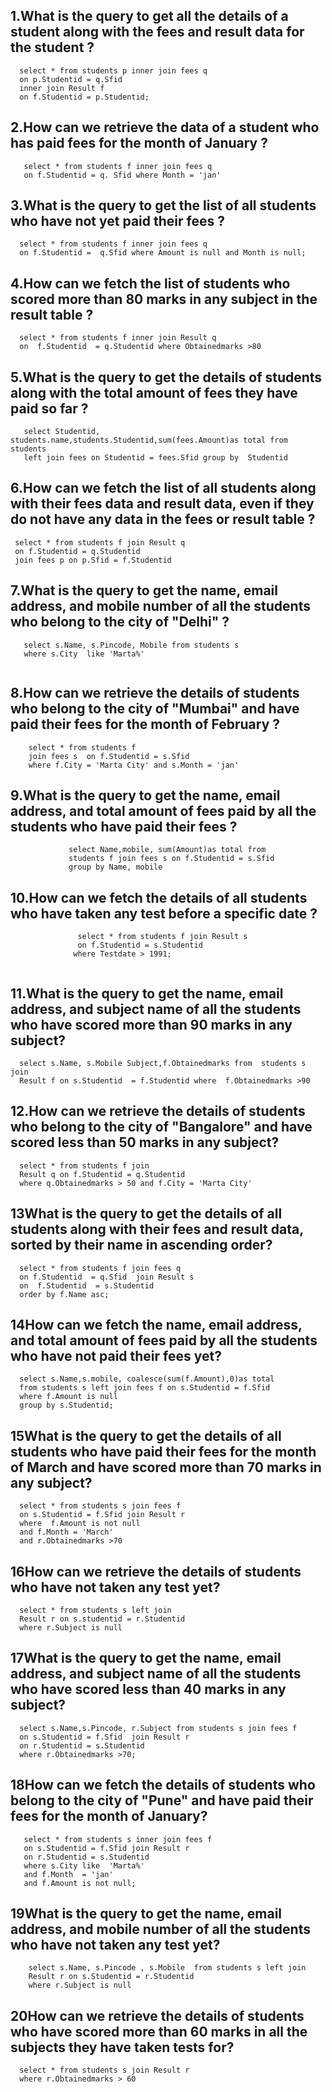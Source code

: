##  1.What is the query to get all the details of a student along with the fees and result data for the student ?
   ```
     select * from students p inner join fees q
     on p.Studentid = q.Sfid
     inner join Result f
     on f.Studentid = p.Studentid;
  ```
##  2.How can we retrieve the data of a student who has paid fees for the month of January ?
   ```
      select * from students f inner join fees q
      on f.Studentid = q. Sfid where Month = 'jan'
   ```      
##  3.What is the query to get the list of all students who have not yet paid their fees ?
   ```
     select * from students f inner join fees q
     on f.Studentid =  q.Sfid where Amount is null and Month is null;
  ```     

## 4.How can we fetch the list of students who scored more than 80 marks in any subject in the result table ?
   ```
     select * from students f inner join Result q 
     on  f.Studentid  = q.Studentid where Obtainedmarks >80
  ```     
## 5.What is the query to get the details of students along with the total amount of fees they have paid so far ?
  ```
     select Studentid, students.name,students.Studentid,sum(fees.Amount)as total from students
     left join fees on Studentid = fees.Sfid group by  Studentid
  ```    
## 6.How can we fetch the list of all students along with their fees data and result data, even if they do not have any data in the fees or result table ?
  ```
   select * from students f join Result q
   on f.Studentid = q.Studentid
   join fees p on p.Sfid = f.Studentid
  ```     
## 7.What is the query to get the name, email address, and mobile number of all the students who belong to the city of "Delhi" ?
  ```
     select s.Name, s.Pincode, Mobile from students s
     where s.City  like 'Marta%'
            
  ```      

## 8.How can we retrieve the details of students who belong to the city of "Mumbai" and have paid their fees for the month of February ?
  ```
      select * from students f 
      join fees s  on f.Studentid = s.Sfid 
      where f.City = 'Marta City' and s.Month = 'jan' 
   ```        
            
## 9.What is the query to get the name, email address, and total amount of fees paid by all the students who have paid their fees ?
   ```
                select Name,mobile, sum(Amount)as total from 
                students f join fees s on f.Studentid = s.Sfid
                group by Name, mobile
  ```      
## 10.How can we fetch the details of all students who have taken any test before a specific date   ?
  ```
                 select * from students f join Result s
                 on f.Studentid = s.Studentid
                where Testdate > 1991;
                
 ```      
 
  
## 11.What is the query to get the name, email address, and subject name of all the students who have scored more than 90 marks in any subject?
  ``` 
    select s.Name, s.Mobile Subject,f.Obtainedmarks from  students s join 
    Result f on s.Studentid  = f.Studentid where  f.Obtainedmarks >90
``` 
## 12.How can we retrieve the details of students who belong to the city of "Bangalore" and have scored less than 50 marks in any subject?
  ```
    select * from students f join 
    Result q on f.Studentid = q.Studentid
    where q.Obtainedmarks > 50 and f.City = 'Marta City'
 ```  
## 13What is the query to get the details of all students along with their fees and result data, sorted by their name in ascending order?
  ```
    select * from students f join fees q 
    on f.Studentid  = q.Sfid  join Result s 
    on  f.Studentid  = s.Studentid 
    order by f.Name asc;
 ```  
## 14How can we fetch the name, email address, and total amount of fees paid by all the students who have not paid their fees yet?
  ```
    select s.Name,s.mobile, coalesce(sum(f.Amount),0)as total 
    from students s left join fees f on s.Studentid = f.Sfid
    where f.Amount is null 
    group by s.Studentid;
```   
## 15What is the query to get the details of all students who have paid their fees for the month of March and have scored more than 70 marks in any subject?
   ```
     select * from students s join fees f
     on s.Studentid = f.Sfid join Result r 
     where  f.Amount is not null 
     and f.Month = 'March'
     and r.Obtainedmarks >70 
 ```    
## 16How can we retrieve the details of students who have not taken any test yet?
   ```
     select * from students s left join 
     Result r on s.studentid = r.Studentid
     where r.Subject is null
 ```    
## 17What is the query to get the name, email address, and subject name of all the students who have scored less than 40 marks in any subject?
   ```
     select s.Name,s.Pincode, r.Subject from students s join fees f 
     on s.Studentid = f.Sfid  join Result r 
     on r.Studentid = s.Studentid
     where r.Obtainedmarks >70;
  ```   
## 18How can we fetch the details of students who belong to the city of "Pune" and have paid their fees for the month of January?
   ```
      select * from students s inner join fees f 
      on s.Studentid = f.Sfid join Result r 
      on r.Studentid = s.Studentid
      where s.City like  'Marta%'
      and f.Month  = 'jan'
      and f.Amount is not null;
 ```     
## 19What is the query to get the name, email address, and mobile number of all the students who have not taken any test yet?
   ```
       select s.Name, s.Pincode , s.Mobile  from students s left join 
       Result r on s.Studentid = r.Studentid
       where r.Subject is null
 ```      
## 20How can we retrieve the details of students who have scored more than 60 marks in all the subjects they have taken tests for? 
   ```
     select * from students s join Result r
     where r.Obtainedmarks > 60
  ```      
 
